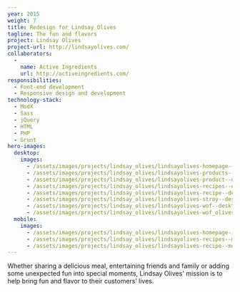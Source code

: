 ```yaml
---
year: 2015
weight: 7
title: Redesign for Lindsay Olives
tagline: The fun and flavors
project: Lindsay Olives
project-url: http://lindsayolives.com/
collaborators:
  -
    name: Active Ingredients
    url: http://activeingredients.com/
responsibilities:
  - Font-end development
  - Responsive design and development
technology-stack:
  - ModX
  - Sass
  - jQuery
  - HTML
  - PHP
  - Grunt
hero-images:
  desktop:
    images:
      - /assets/images/projects/lindsay_olives/lindsayolives-homepage--desktop.png
      - /assets/images/projects/lindsay_olives/lindsayolives-products--desktop.png
      - /assets/images/projects/lindsay_olives/lindsayolives-product--desktop.png
      - /assets/images/projects/lindsay_olives/lindsayolives-recipes--desktop.png
      - /assets/images/projects/lindsay_olives/lindsayolives-recipe--desktop.png
      - /assets/images/projects/lindsay_olives/lindsayolives-stroy--desktop.png
      - /assets/images/projects/lindsay_olives/lindsayolives-wof--desktop.png
      - /assets/images/projects/lindsay_olives/lindsayolives-wof_olives--desktop.png
  mobile:
    images:
      - /assets/images/projects/lindsay_olives/lindsayolives-homepage--mobile.png
      - /assets/images/projects/lindsay_olives/lindsayolives-recipes--mobile.png
      - /assets/images/projects/lindsay_olives/lindsayolives-recipe--mobile.png
---
```


Whether sharing a delicious meal, entertaining friends and family or adding some unexpected fun into special moments, Lindsay Olives' mission is to help bring fun and flavor to their customers’ lives.
